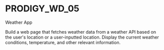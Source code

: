 # PRODIGY_WD_05

Weather App

Build a web page that fetches weather data from a weather API based on the user's location or a user-inputted location. Display the current weather conditions, temperature, and other relevant information.

